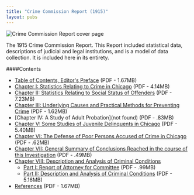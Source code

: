 ```yaml
---
title: "Crime Commission Report (1915)"
layout: pubs
---
```


![Crime Commission Report cover page](/img/pub/ccreport/CCReport.jpg)

The 1915 Crime Commission Report. This Report included statistical data, descriptions of judicial and legal institutions, and is a model of data collection. It is included here in its entirety.

####Contents
  * [Table of Contents, Editor's Preface](/docs_fk/homicide/ccreport/ccreport.toc.pdf)
    (PDF - 1.67MB)
  * [Chapter I: Statistics Relating to Crime in Chicago](/docs_fk/homicide/ccreport/ccreport.01.pdf)
    (PDF - 4.14MB)
  * [Chapter II: Statistics Relating to Social Status of Offenders](/docs_fk/homicide/ccreport/ccreport.02.pdf)
    (PDF - 7.23MB)
  * [Chapter III: Underlying Causes and Practical Methods for Preventing Crime](/docs_fk/homicide/ccreport/ccreport.03.pdf)
    (PDF - 1.62MB)
  * [Chapter IV: A Study of Adult Probation](not found)
    (PDF - .83MB)
  * [Chapter V: Some Studies of Juvenile Delinquents in Chicago](/docs_fk/homicide/ccreport/ccreport.05.pdf)
    (PDF - 5.40MB)
  * [Chapter VI: The Defense of Poor Persons Accused of Crime in Chicago](/docs_fk/homicide/ccreport/ccreport.06.pdf)
    (PDF - .62MB)
  * [Chapter VII: General Summary of Conclusions Reached in the course of this Investigation](/docs_fk/homicide/ccreport/ccreport.07.pdf)
    (PDF - .49MB)
  * [Chapter VIII: Description and Analysis of Criminal Conditions](/docs_fk/homicide/ccreport/ccreport.08.pdf)
    * [Part I: Report of Attorney for Committee](/docs_fk/homicide/ccreport/ccreport.08.pdf)
      (PDF - .99MB)
    * [Part II: Description and Analysis of Criminal Conditions](/docs_fk/homicide/ccreport/ccreport.09.pdf)
      (PDF - 5.16MB)
  * [References](/docs_fk/homicide/ccreport/ccreport.ref.pdf)
    (PDF - 1.67MB)
